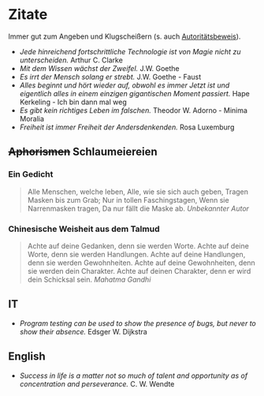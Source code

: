 # Zitate
Immer gut zum Angeben und Klugscheißern (s. auch [Autoritätsbeweis](https://www.philoclopedia.de/2015/05/28/argumentationsfehler-autorit%C3%A4tsargument/)).

* _Jede hinreichend fortschrittliche Technologie ist von Magie nicht zu unterscheiden._ Arthur C. Clarke
* _Mit dem Wissen wächst der Zweifel._ J.W. Goethe
* _Es irrt der Mensch solang er strebt._ J.W. Goethe - Faust
* _Alles beginnt und hört wieder auf, obwohl es immer Jetzt ist und eigentlich alles in einem einzigen gigantischen Moment passiert._ Hape Kerkeling - Ich bin dann mal weg
* _Es gibt kein richtiges Leben im falschen._ Theodor W. Adorno - Minima Moralia
* _Freiheit ist immer Freiheit der Andersdenkenden._ Rosa Luxemburg

## ~~Aphorismen~~ Schlaumeiereien
### Ein Gedicht
> Alle Menschen, welche leben,
> Alle, wie sie sich auch geben,
> Tragen Masken bis zum Grab;
> Nur in tollen Faschingstagen,
> Wenn sie Narrenmasken tragen,
> Da nur fällt die Maske ab.
_Unbekannter Autor_

### Chinesische Weisheit aus dem Talmud
> Achte auf deine Gedanken, denn sie werden Worte.
> Achte auf deine Worte, denn sie werden Handlungen.
> Achte auf deine Handlungen, denn sie werden Gewohnheiten.
> Achte auf deine Gewohnheiten, denn sie werden dein Charakter.
> Achte auf deinen Charakter, denn er wird dein Schicksal sein.
_Mahatma Gandhi_

## IT
* _Program testing can be used to show the presence of bugs, but never to show their absence._ Edsger W. Dijkstra

## English
* _Success in life is a matter not so much of talent and opportunity as of concentration and perseverance._ C. W. Wendte
